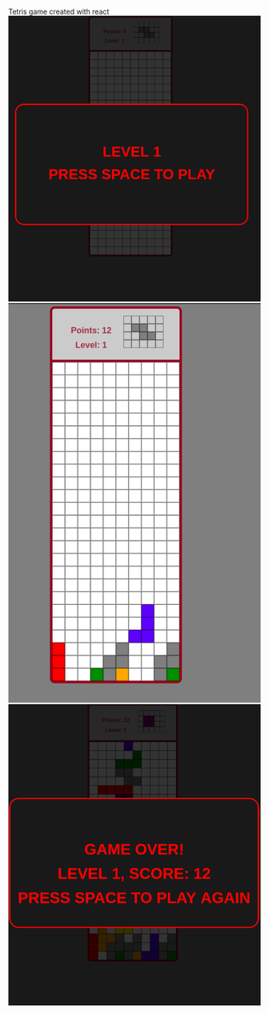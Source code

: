 Tetris game created with react
![Srart](https://raw.githubusercontent.com/yrobag/tetris-react/master/git_images/1.png)
![Play](https://raw.githubusercontent.com/yrobag/tetris-react/master/git_images/2.png)
![Game Over](https://raw.githubusercontent.com/yrobag/tetris-react/master/git_images/3.png)
